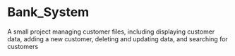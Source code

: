 # Bank_System
A small project managing customer files, including displaying customer data, adding a new customer, deleting and updating data, and searching for customers
